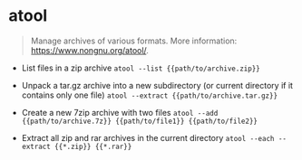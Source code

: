 # atool
> Manage archives of various formats.
> More information: <https://www.nongnu.org/atool/>.

- List files in a zip archive
`atool --list {{path/to/archive.zip}}`

- Unpack a tar.gz archive into a new subdirectory (or current directory if it contains only one file)
`atool --extract {{path/to/archive.tar.gz}}`

- Create a new 7zip archive with two files
`atool --add {{path/to/archive.7z}} {{path/to/file1}} {{path/to/file2}}`

- Extract all zip and rar archives in the current directory
`atool --each --extract {{*.zip}} {{*.rar}}`
